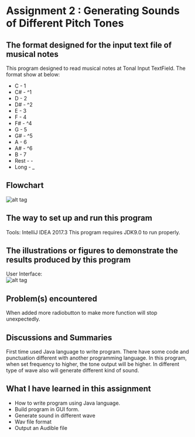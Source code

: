# Assignment 2 : Generating Sounds of Different Pitch Tones

## The format designed for the input text file of musical notes
This program designed to read musical notes at Tonal Input TextField. The format show at below:
* C    -  1
* C#   - ^1
* D    -  2
* D#   - ^2
* E    -  3
* F    -  4
* F#   - ^4
* G    -  5
* G#   - ^5
* A    -  6
* A#   - ^6
* B    -  7
* Rest -  -
* Long -  _

## Flowchart
![alt tag](https://)

## The way to set up and run this program
Tools: IntelliJ IDEA 2017.3
This program requires JDK9.0 to run properly.  

## The illustrations or figures to demonstrate the results produced by this program
User Interface:  
![alt tag](https://)
     

## Problem(s) encountered
 When added more radiobutton to make more function will stop unexpectedly.
 

## Discussions and Summaries
First time used Java language to write program. There have some code and punctuation different with another programming language. In this program, when set frequency to higher, the tone output will be higher. In different type of wave also will generate different kind of sound.

## What I have learned in this assignment
* How to write program using Java language.
* Build program in GUI form.
* Generate sound in different wave
* Wav file format
* Output an Audible file